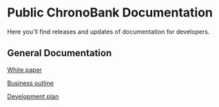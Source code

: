 # Public ChronoBank Documentation

Here you'll find releases and updates of documentation for developers.

## General Documentation

[White paper](https://github.com/ChronoBank/Documentation/blob/master/whitepaper.pdf)

[Business outline](https://github.com/ChronoBank/Documentation/blob/master/business_outline.pdf)

[Development plan](https://github.com/ChronoBank/Documentation/blob/master/dev_plan.pdf)
